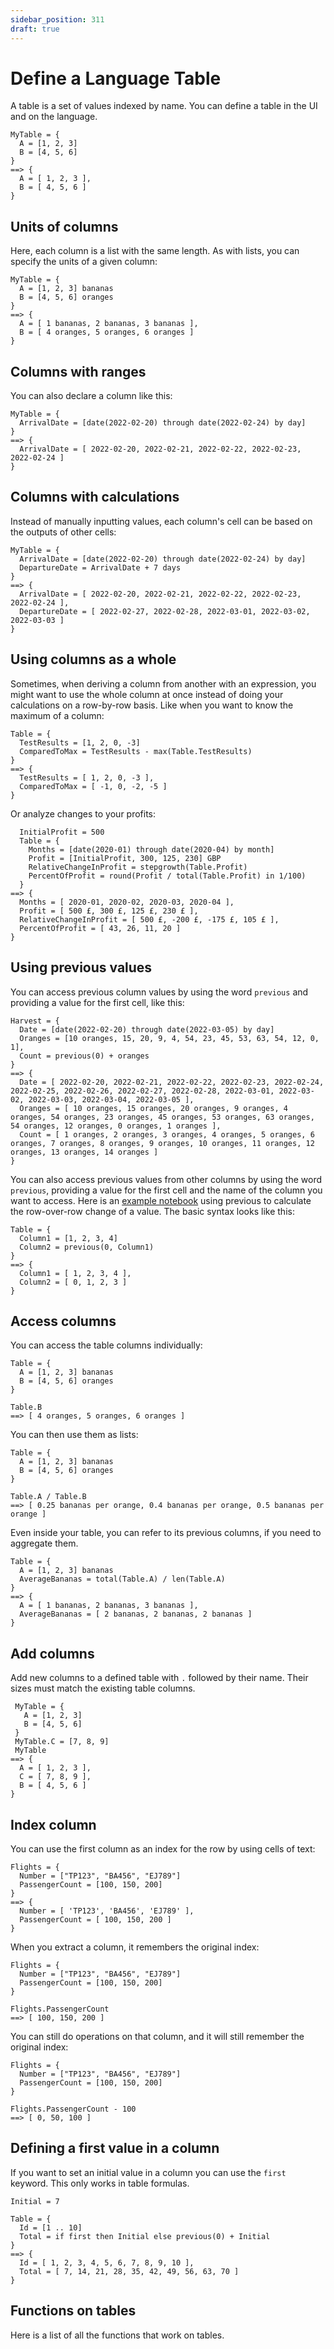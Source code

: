 ```yaml
---
sidebar_position: 311
draft: true
---
```


# Define a Language Table

A table is a set of values indexed by name. You can define a table in the UI and on the language.

```deci live
MyTable = {
  A = [1, 2, 3]
  B = [4, 5, 6]
}
==> {
  A = [ 1, 2, 3 ],
  B = [ 4, 5, 6 ]
}
```

## Units of columns

Here, each column is a list with the same length. As with lists, you can specify the units of a given column:

```deci live
MyTable = {
  A = [1, 2, 3] bananas
  B = [4, 5, 6] oranges
}
==> {
  A = [ 1 bananas, 2 bananas, 3 bananas ],
  B = [ 4 oranges, 5 oranges, 6 oranges ]
}
```

## Columns with ranges

You can also declare a column like this:

```deci live
MyTable = {
  ArrivalDate = [date(2022-02-20) through date(2022-02-24) by day]
}
==> {
  ArrivalDate = [ 2022-02-20, 2022-02-21, 2022-02-22, 2022-02-23, 2022-02-24 ]
}
```

## Columns with calculations

Instead of manually inputting values, each column's cell can be based on the outputs of other cells:

```deci live
MyTable = {
  ArrivalDate = [date(2022-02-20) through date(2022-02-24) by day]
  DepartureDate = ArrivalDate + 7 days
}
==> {
  ArrivalDate = [ 2022-02-20, 2022-02-21, 2022-02-22, 2022-02-23, 2022-02-24 ],
  DepartureDate = [ 2022-02-27, 2022-02-28, 2022-03-01, 2022-03-02, 2022-03-03 ]
}
```

## Using columns as a whole

Sometimes, when deriving a column from another with an expression, you might want to use the whole column at once instead of doing your calculations on a row-by-row basis. Like when you want to know the maximum of a column:

```deci live
Table = {
  TestResults = [1, 2, 0, -3]
  ComparedToMax = TestResults - max(Table.TestResults)
}
==> {
  TestResults = [ 1, 2, 0, -3 ],
  ComparedToMax = [ -1, 0, -2, -5 ]
}
```

Or analyze changes to your profits:

```deci live
  InitialProfit = 500
  Table = {
    Months = [date(2020-01) through date(2020-04) by month]
    Profit = [InitialProfit, 300, 125, 230] GBP
    RelativeChangeInProfit = stepgrowth(Table.Profit)
    PercentOfProfit = round(Profit / total(Table.Profit) in 1/100)
  }
==> {
  Months = [ 2020-01, 2020-02, 2020-03, 2020-04 ],
  Profit = [ 500 £, 300 £, 125 £, 230 £ ],
  RelativeChangeInProfit = [ 500 £, -200 £, -175 £, 105 £ ],
  PercentOfProfit = [ 43, 26, 11, 20 ]
}
```

## Using previous values

You can access previous column values by using the word `previous` and providing a value for the first cell, like this:

```deci live
Harvest = {
  Date = [date(2022-02-20) through date(2022-03-05) by day]
  Oranges = [10 oranges, 15, 20, 9, 4, 54, 23, 45, 53, 63, 54, 12, 0, 1],
  Count = previous(0) + oranges
}
==> {
  Date = [ 2022-02-20, 2022-02-21, 2022-02-22, 2022-02-23, 2022-02-24, 2022-02-25, 2022-02-26, 2022-02-27, 2022-02-28, 2022-03-01, 2022-03-02, 2022-03-03, 2022-03-04, 2022-03-05 ],
  Oranges = [ 10 oranges, 15 oranges, 20 oranges, 9 oranges, 4 oranges, 54 oranges, 23 oranges, 45 oranges, 53 oranges, 63 oranges, 54 oranges, 12 oranges, 0 oranges, 1 oranges ],
  Count = [ 1 oranges, 2 oranges, 3 oranges, 4 oranges, 5 oranges, 6 oranges, 7 oranges, 8 oranges, 9 oranges, 10 oranges, 11 oranges, 12 oranges, 13 oranges, 14 oranges ]
}
```

You can also access previous values from other columns by using the word `previous`, providing a value for the first cell and the name of the column you want to access. Here is an [example notebook](https://app.decipad.com/n/X-over-X-example%3A8LC3k8ETOTHfI4bUmt0BV) using previous to calculate the row-over-row change of a value. The basic syntax looks like this:

```deci live
Table = {
  Column1 = [1, 2, 3, 4]
  Column2 = previous(0, Column1)
}
==> {
  Column1 = [ 1, 2, 3, 4 ],
  Column2 = [ 0, 1, 2, 3 ]
}
```

## Access columns

You can access the table columns individually:

```deci live
Table = {
  A = [1, 2, 3] bananas
  B = [4, 5, 6] oranges
}

Table.B
==> [ 4 oranges, 5 oranges, 6 oranges ]
```

You can then use them as lists:

```deci live
Table = {
  A = [1, 2, 3] bananas
  B = [4, 5, 6] oranges
}

Table.A / Table.B
==> [ 0.25 bananas per orange, 0.4 bananas per orange, 0.5 bananas per orange ]
```

Even inside your table, you can refer to its previous columns, if you need to aggregate them.

```deci live
Table = {
  A = [1, 2, 3] bananas
  AverageBananas = total(Table.A) / len(Table.A)
}
==> {
  A = [ 1 bananas, 2 bananas, 3 bananas ],
  AverageBananas = [ 2 bananas, 2 bananas, 2 bananas ]
}
```

## Add columns

Add new columns to a defined table with `.` followed by their name. Their sizes must match the existing table columns.

```deci live
 MyTable = {
   A = [1, 2, 3]
   B = [4, 5, 6]
 }
 MyTable.C = [7, 8, 9]
 MyTable
==> {
  A = [ 1, 2, 3 ],
  C = [ 7, 8, 9 ],
  B = [ 4, 5, 6 ]
}
```

## Index column

You can use the first column as an index for the row by using cells of text:

```deci live
Flights = {
  Number = ["TP123", "BA456", "EJ789"]
  PassengerCount = [100, 150, 200]
}
==> {
  Number = [ 'TP123', 'BA456', 'EJ789' ],
  PassengerCount = [ 100, 150, 200 ]
}
```

When you extract a column, it remembers the original index:

```deci live
Flights = {
  Number = ["TP123", "BA456", "EJ789"]
  PassengerCount = [100, 150, 200]
}

Flights.PassengerCount
==> [ 100, 150, 200 ]
```

You can still do operations on that column, and it will still remember the original index:

```deci live
Flights = {
  Number = ["TP123", "BA456", "EJ789"]
  PassengerCount = [100, 150, 200]
}

Flights.PassengerCount - 100
==> [ 0, 50, 100 ]
```

## Defining a first value in a column

If you want to set an initial value in a column you can use the `first` keyword. This only works in table formulas.

```deci live
Initial = 7

Table = {
  Id = [1 .. 10]
  Total = if first then Initial else previous(0) + Initial
}
==> {
  Id = [ 1, 2, 3, 4, 5, 6, 7, 8, 9, 10 ],
  Total = [ 7, 14, 21, 28, 35, 42, 49, 56, 63, 70 ]
}
```

## Functions on tables

Here is a list of all the functions that work on tables.
